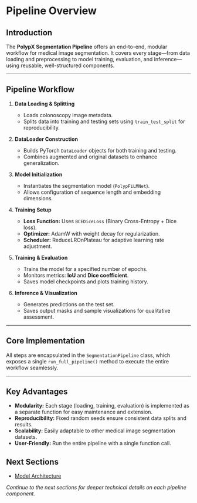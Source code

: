 # Pipeline Overview

## Introduction

The **PolypX Segmentation Pipeline** offers an end-to-end, modular workflow for medical image segmentation. It covers every stage—from data loading and preprocessing to model training, evaluation, and inference—using reusable, well-structured components.

---

## Pipeline Workflow

1. **Data Loading & Splitting**
   - Loads colonoscopy image metadata.
   - Splits data into training and testing sets using `train_test_split` for reproducibility.

2. **DataLoader Construction**
   - Builds PyTorch `DataLoader` objects for both training and testing.
   - Combines augmented and original datasets to enhance generalization.

3. **Model Initialization**
   - Instantiates the segmentation model (`PolypFiLMNet`).
   - Allows configuration of sequence length and embedding dimensions.

4. **Training Setup**
   - **Loss Function:** Uses `BCEDiceLoss` (Binary Cross-Entropy + Dice loss).
   - **Optimizer:** AdamW with weight decay for regularization.
   - **Scheduler:** ReduceLROnPlateau for adaptive learning rate adjustment.

5. **Training & Evaluation**
   - Trains the model for a specified number of epochs.
   - Monitors metrics: **IoU** and **Dice coefficient**.
   - Saves model checkpoints and plots training history.

6. **Inference & Visualization**
   - Generates predictions on the test set.
   - Saves output masks and sample visualizations for qualitative assessment.

---

## Core Implementation

All steps are encapsulated in the `SegmentationPipeline` class, which exposes a single `run_full_pipeline()` method to execute the entire workflow seamlessly.

---

## Key Advantages

- **Modularity:** Each stage (loading, training, evaluation) is implemented as a separate function for easy maintenance and extension.
- **Reproducibility:** Fixed random seeds ensure consistent data splits and results.
- **Scalability:** Easily adaptable to other medical image segmentation datasets.
- **User-Friendly:** Run the entire pipeline with a single function call.

## Next Sections

- [Model Architecture](02_model_architecture.md)

*Continue to the next sections for deeper technical details on each pipeline component.*
